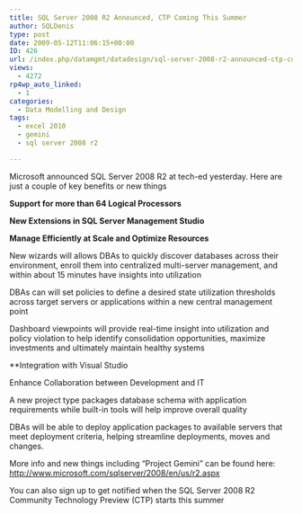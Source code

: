 ```yaml
---
title: SQL Server 2008 R2 Announced, CTP Coming This Summer
author: SQLDenis
type: post
date: 2009-05-12T11:06:15+00:00
ID: 426
url: /index.php/datamgmt/datadesign/sql-server-2008-r2-announced-ctp-coming/
views:
  - 4272
rp4wp_auto_linked:
  - 1
categories:
  - Data Modelling and Design
tags:
  - excel 2010
  - gemini
  - sql server 2008 r2

---
```

Microsoft announced SQL Server 2008 R2 at tech-ed yesterday. Here are just a couple of key benefits or new things

**Support for more than 64 Logical Processors**

**New Extensions in SQL Server Management Studio**

**Manage Efficiently at Scale and Optimize Resources**

New wizards will allows DBAs to quickly discover databases across their environment, enroll them into centralized multi-server management, and within about 15 minutes have insights into utilization
  
DBAs can will set policies to define a desired state utilization thresholds across target servers or applications within a new central management point
  
Dashboard viewpoints will provide real-time insight into utilization and policy violation to help identify consolidation opportunities, maximize investments and ultimately maintain healthy systems

**Integration with Visual Studio</p> 

Enhance Collaboration between Development and IT
  
</strong>
  
A new project type packages database schema with application requirements while built-in tools will help improve overall quality
  
DBAs will be able to deploy application packages to available servers that meet deployment criteria, helping streamline deployments, moves and changes.

More info and new things including “Project Gemini” can be found here: http://www.microsoft.com/sqlserver/2008/en/us/r2.aspx

You can also sign up to get notified when the SQL Server 2008 R2 Community Technology Preview (CTP) starts this summer